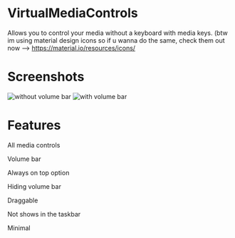 # VirtualMediaControls
Allows you to control your media without a keyboard with media keys.
(btw im using material design icons so if u wanna do the same, check them out now --> https://material.io/resources/icons/
# Screenshots
![without volume bar](https://i.imgur.com/PV7cEgD.png)
![with volume bar](https://i.imgur.com/ZjldieW.png)
# Features
All media controls

Volume bar

Always on top option

Hiding volume bar

Draggable

Not shows in the taskbar

Minimal
